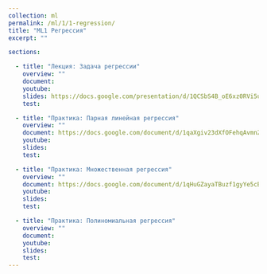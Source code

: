 ```yaml
---
collection: ml
permalink: /ml/1/1-regression/
title: "ML1 Регрессия"
excerpt: ""

sections:

  - title: "Лекция: Задача регрессии" 
    overview: ""
    document:
    youtube:
    slides: https://docs.google.com/presentation/d/1QCSbS4B_oE6xz0RVi5uTkKc_u9lHyeZpdKD8U0D1Tkc/edit?usp=sharing
    test:

  - title: "Практика: Парная линейная регрессия" 
    overview: ""
    document: https://docs.google.com/document/d/1qaXgiv23dXfOFehqAvmnZQRa4DhyZbZKL-_Lhdm_UrM/edit?usp=sharing
    youtube:
    slides:
    test:

  - title: "Практика: Множественная регрессия" 
    overview: ""
    document: https://docs.google.com/document/d/1qHuGZayaTBuzf1gyYe5cBSfADt31BiNO5IkJwFO2TPY/edit?usp=sharing
    youtube:
    slides:
    test:

  - title: "Практика: Полиномиальная регрессия" 
    overview: ""
    document:
    youtube:
    slides:
    test:
---
```

